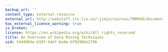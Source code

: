 ```yaml
---
backup_url: ''
content_type: external-resource
external_url: http://webstaff.itn.liu.se/~jimjo/courses/TNM048/documents/DM-Techniques.pdf
has_external_license_warning: true
is_broken: ''
license: https://en.wikipedia.org/wiki/All_rights_reserved
title: An Overview of Data Mining Techniques
uid: 54d48b9e-b19f-4def-be9e-bf9298de2f98
---
```

